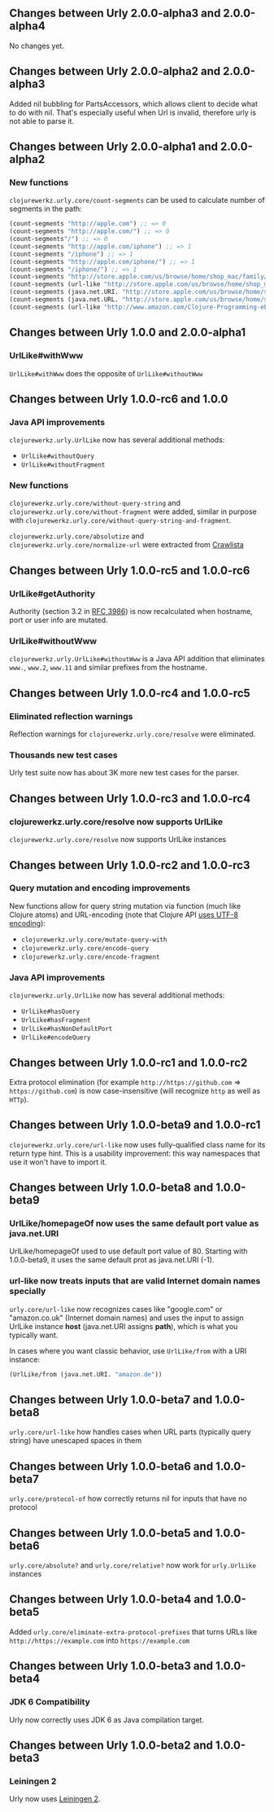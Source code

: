 ## Changes between Urly 2.0.0-alpha3 and 2.0.0-alpha4

No changes yet.

## Changes between Urly 2.0.0-alpha2 and 2.0.0-alpha3

Added nil bubbling for PartsAccessors, which allows client to decide what to do with nil. That's
especially useful when Url is invalid, therefore urly is not able to parse it.



## Changes between Urly 2.0.0-alpha1 and 2.0.0-alpha2

### New functions

`clojurewerkz.urly.core/count-segments` can be used to calculate number of segments in the path:

``` clojure
(count-segments "http://apple.com") ;; => 0
(count-segments "http://apple.com/") ;; => 0
(count-segments"/") ;; => 0
(count-segments "http://apple.com/iphone") ;; => 1
(count-segments "/iphone") ;; => 1
(count-segments "http://apple.com/iphone/") ;; => 1
(count-segments "/iphone/") ;; => 1
(count-segments "http://store.apple.com/us/browse/home/shop_mac/family/mac_pro") ;; => 6
(count-segments (url-like "http://store.apple.com/us/browse/home/shop_mac/family/macbook_pro")) ;; => 6
(count-segments (java.net.URI. "http://store.apple.com/us/browse/home/shop_mac/family/macbook_pro")) ;; => 6
(count-segments (java.net.URL. "http://store.apple.com/us/browse/home/shop_mac/family/macbook_pro")) ;; => 6
(count-segments (url-like "http://www.amazon.com/Clojure-Programming-ebook/dp/B007Q4T040/ref=tmm_kin_title_0?ie=UTF8&m=A2JEPUQV26074G&qid=1337080272&sr=8-1")) ;; => 4
```



## Changes between Urly 1.0.0 and 2.0.0-alpha1

### UrlLike#withWww

`UrlLike#withWww` does the opposite of `UrlLike#withoutWww`



## Changes between Urly 1.0.0-rc6 and 1.0.0

### Java API improvements

`clojurewerkz.urly.UrlLike` now has several additional methods:

 * `UrlLike#withoutQuery`
 * `UrlLike#withoutFragment`


### New functions

`clojurewerkz.urly.core/without-query-string` and `clojurewerkz.urly.core/without-fragment` were added, similar in purpose with
`clojurewerkz.urly.core/without-query-string-and-fragment`.

`clojurewerkz.urly.core/absolutize` and `clojurewerkz.urly.core/normalize-url` were extracted from [Crawlista](https://github.com/michaelklishin/crawlista)


## Changes between Urly 1.0.0-rc5 and 1.0.0-rc6

### UrlLike#getAuthority

Authority (section 3.2 in [RFC 3986]()) is now recalculated when hostname, port or user info are mutated.


### UrlLike#withoutWww

`clojurewerkz.urly.UrlLike#withoutWww` is a Java API addition that eliminates `www.`, `www.2`, `www.11` and similar
prefixes from the hostname.



## Changes between Urly 1.0.0-rc4 and 1.0.0-rc5

### Eliminated reflection warnings

Reflection warnings for `clojurewerkz.urly.core/resolve` were eliminated.


### Thousands new test cases

Urly test suite now has about 3K more new test cases for the parser.



## Changes between Urly 1.0.0-rc3 and 1.0.0-rc4

### clojurewerkz.urly.core/resolve now supports UrlLike

`clojurewerkz.urly.core/resolve` now supports UrlLike instances


## Changes between Urly 1.0.0-rc2 and 1.0.0-rc3

### Query mutation and encoding improvements

New functions allow for query string mutation via function (much like Clojure atoms) and URL-encoding
(note that Clojure API [uses UTF-8 encoding](http://docs.oracle.com/javase/7/docs/api/java/net/URLEncoder.html#encode%28java.lang.String%29)):

 * `clojurewerkz.urly.core/mutate-query-with`
 * `clojurewerkz.urly.core/encode-query`
 * `clojurewerkz.urly.core/encode-fragment`


### Java API improvements

`clojurewerkz.urly.UrlLike` now has several additional methods:

 * `UrlLike#hasQuery`
 * `UrlLike#hasFragment`
 * `UrlLike#hasNonDefaultPort`
 * `UrlLike#encodeQuery`


## Changes between Urly 1.0.0-rc1 and 1.0.0-rc2

Extra protocol elimination (for example `http://https://github.com` => `https://github.com`) is now
case-insensitive (will recognize `http` as well as `HTTp`).


## Changes between Urly 1.0.0-beta9 and 1.0.0-rc1

`clojurewerkz.urly.core/url-like` now uses fully-qualified class name for its return type hint.
This is a usability improvement: this way namespaces that use it won't have to import it.


## Changes between Urly 1.0.0-beta8 and 1.0.0-beta9

### UrlLike/homepageOf now uses the same default port value as java.net.URI

UrlLike/homepageOf used to use default port value of 80. Starting with 1.0.0-beta9, it uses the same
default prot as java.net.URI (-1).


### url-like now treats inputs that are valid Internet domain names specially

`urly.core/url-like` now recognizes cases like "google.com" or "amazon.co.uk" (Internet domain names) and
uses the input to assign UrlLike instance **host** (java.net.URI assigns **path**), which is what you typically
want.

In cases where you want classic behavior, use `UrlLike/from` with a URI instance:

``` clojure
(UrlLike/from (java.net.URI. "amazon.de"))
```


## Changes between Urly 1.0.0-beta7 and 1.0.0-beta8

`urly.core/url-like` how handles cases when URL parts (typically query string) have unescaped spaces in them


## Changes between Urly 1.0.0-beta6 and 1.0.0-beta7

`urly.core/protocol-of` how correctly returns nil for inputs that have no protocol


## Changes between Urly 1.0.0-beta5 and 1.0.0-beta6

`urly.core/absolute?` and `urly.core/relative?` now work for `urly.UrlLike` instances



## Changes between Urly 1.0.0-beta4 and 1.0.0-beta5

Added `urly.core/eliminate-extra-protocol-prefixes` that turns URLs like `http://https://example.com` into `https://example.com`


## Changes between Urly 1.0.0-beta3 and 1.0.0-beta4

### JDK 6 Compatibility

Urly now correctly uses JDK 6 as Java compilation target.



## Changes between Urly 1.0.0-beta2 and 1.0.0-beta3

### Leiningen 2

Urly now uses [Leiningen 2](https://github.com/technomancy/leiningen/wiki/Upgrading).
